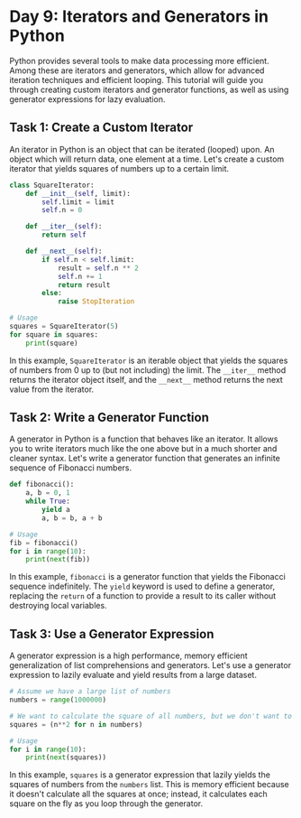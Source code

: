 # Day 9: Iterators and Generators in Python

Python provides several tools to make data processing more efficient. Among these are iterators and generators, which allow for advanced iteration techniques and efficient looping. This tutorial will guide you through creating custom iterators and generator functions, as well as using generator expressions for lazy evaluation.

## Task 1: Create a Custom Iterator

An iterator in Python is an object that can be iterated (looped) upon. An object which will return data, one element at a time. Let's create a custom iterator that yields squares of numbers up to a certain limit.

```python
class SquareIterator:
    def __init__(self, limit):
        self.limit = limit
        self.n = 0

    def __iter__(self):
        return self

    def __next__(self):
        if self.n < self.limit:
            result = self.n ** 2
            self.n += 1
            return result
        else:
            raise StopIteration

# Usage
squares = SquareIterator(5)
for square in squares:
    print(square)
```

In this example, `SquareIterator` is an iterable object that yields the squares of numbers from 0 up to (but not including) the limit. The `__iter__` method returns the iterator object itself, and the `__next__` method returns the next value from the iterator.

## Task 2: Write a Generator Function

A generator in Python is a function that behaves like an iterator. It allows you to write iterators much like the one above but in a much shorter and cleaner syntax. Let's write a generator function that generates an infinite sequence of Fibonacci numbers.

```python
def fibonacci():
    a, b = 0, 1
    while True:
        yield a
        a, b = b, a + b

# Usage
fib = fibonacci()
for i in range(10):
    print(next(fib))
```

In this example, `fibonacci` is a generator function that yields the Fibonacci sequence indefinitely. The `yield` keyword is used to define a generator, replacing the `return` of a function to provide a result to its caller without destroying local variables.

## Task 3: Use a Generator Expression

A generator expression is a high performance, memory efficient generalization of list comprehensions and generators. Let's use a generator expression to lazily evaluate and yield results from a large dataset.

```python
# Assume we have a large list of numbers
numbers = range(1000000)

# We want to calculate the square of all numbers, but we don't want to store the entire result in memory
squares = (n**2 for n in numbers)

# Usage
for i in range(10):
    print(next(squares))
```

In this example, `squares` is a generator expression that lazily yields the squares of numbers from the `numbers` list. This is memory efficient because it doesn't calculate all the squares at once; instead, it calculates each square on the fly as you loop through the generator.